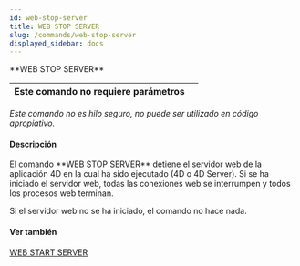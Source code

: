 ```yaml
---
id: web-stop-server
title: WEB STOP SERVER
slug: /commands/web-stop-server
displayed_sidebar: docs
---
```


<!--REF #_command_.WEB STOP SERVER.Syntax-->**WEB STOP SERVER**<!-- END REF-->
<!--REF #_command_.WEB STOP SERVER.Params-->
| Este comando no requiere parámetros |  |
| --- | --- |

<!-- END REF-->

*Este comando no es hilo seguro, no puede ser utilizado en código apropiativo.*


#### Descripción 

<!--REF #_command_.WEB STOP SERVER.Summary-->El comando **WEB STOP SERVER** detiene el servidor web de la aplicación 4D en la cual ha sido ejecutado (4D o 4D Server).<!-- END REF--> Si se ha iniciado el servidor web, todas las conexiones web se interrumpen y todos los procesos web terminan. 

Si el servidor web no se ha iniciado, el comando no hace nada.

#### Ver también 

[WEB START SERVER](web-start-server.md)  